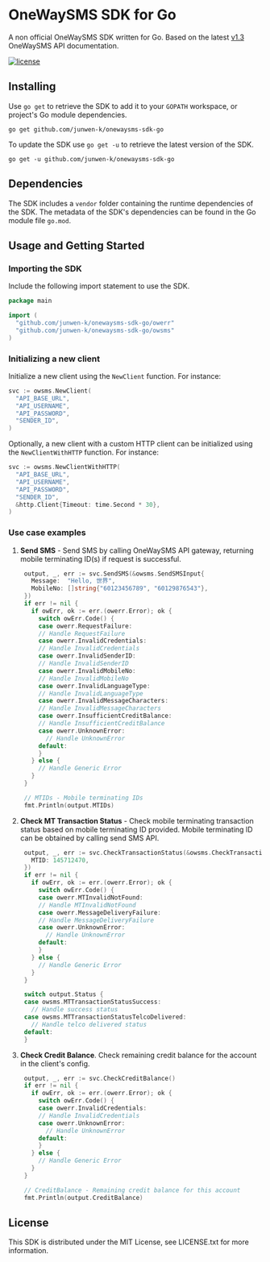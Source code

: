 # OneWaySMS SDK for Go

A non official OneWaySMS SDK written for Go. Based on the latest [v1.3](http://smsd2.onewaysms.sg/api.pdf) OneWaySMS API documentation.

[![license](https://img.shields.io/github/license/junwen-k/onewaysms-sdk-go)](https://raw.githubusercontent.com/junwen-k/onewaysms-sdk-go/master/LICENSE.txt)

## Installing

Use `go get` to retrieve the SDK to add it to your `GOPATH` workspace, or project's Go module dependencies.

    go get github.com/junwen-k/onewaysms-sdk-go

To update the SDK use `go get -u` to retrieve the latest version of the SDK.

    go get -u github.com/junwen-k/onewaysms-sdk-go

## Dependencies

The SDK includes a `vendor` folder containing the runtime dependencies of the SDK. The metadata of the SDK's dependencies can be found in the Go module file `go.mod`.

## Usage and Getting Started

### Importing the SDK

Include the following import statement to use the SDK.

```go
package main

import (
  "github.com/junwen-k/onewaysms-sdk-go/owerr"
  "github.com/junwen-k/onewaysms-sdk-go/owsms"
)
```

### Initializing a new client

Initialize a new client using the `NewClient` function. For instance:

```go
svc := owsms.NewClient(
  "API_BASE_URL",
  "API_USERNAME",
  "API_PASSWORD",
  "SENDER_ID",
)
```

Optionally, a new client with a custom HTTP client can be initialized using the `NewClientWithHTTP` function. For instance:

```go
svc := owsms.NewClientWithHTTP(
  "API_BASE_URL",
  "API_USERNAME",
  "API_PASSWORD",
  "SENDER_ID",
  &http.Client{Timeout: time.Second * 30},
)
```

### Use case examples

1. **Send SMS** - Send SMS by calling OneWaySMS API gateway, returning mobile terminating ID(s) if request is successful.

   ```go
    output, _, err := svc.SendSMS(&owsms.SendSMSInput{
      Message:  "Hello, 世界",
      MobileNo: []string{"60123456789", "60129876543"},
    })
    if err != nil {
      if owErr, ok := err.(owerr.Error); ok {
        switch owErr.Code() {
        case owerr.RequestFailure:
        // Handle RequestFailure
        case owerr.InvalidCredentials:
        // Handle InvalidCredentials
        case owerr.InvalidSenderID:
        // Handle InvalidSenderID
        case owerr.InvalidMobileNo:
        // Handle InvalidMobileNo
        case owerr.InvalidLanguageType:
        // Handle InvalidLanguageType
        case owerr.InvalidMessageCharacters:
        // Handle InvalidMessageCharacters
        case owerr.InsufficientCreditBalance:
        // Handle InsufficientCreditBalance
        case owerr.UnknownError:
          // Handle UnknownError
        default:
        }
      } else {
        // Handle Generic Error
      }
    }

    // MTIDs - Mobile terminating IDs
    fmt.Println(output.MTIDs)
   ```

1. **Check MT Transaction Status** - Check mobile terminating transaction status based on mobile terminating ID provided. Mobile terminating ID can be obtained by calling send SMS API.

   ```go
    output, _, err := svc.CheckTransactionStatus(&owsms.CheckTransactionStatusInput{
      MTID: 145712470,
    })
    if err != nil {
      if owErr, ok := err.(owerr.Error); ok {
        switch owErr.Code() {
        case owerr.MTInvalidNotFound:
        // Handle MTInvalidNotFound
        case owerr.MessageDeliveryFailure:
        // Handle MessageDeliveryFailure
        case owerr.UnknownError:
          // Handle UnknownError
        default:
        }
      } else {
        // Handle Generic Error
      }
    }

    switch output.Status {
    case owsms.MTTransactionStatusSuccess:
      // Handle success status
    case owsms.MTTransactionStatusTelcoDelivered:
      // Handle telco delivered status
    default:
    }
   ```

1. **Check Credit Balance**. Check remaining credit balance for the account in the client's config.

   ```go
    output, _, err := svc.CheckCreditBalance()
    if err != nil {
      if owErr, ok := err.(owerr.Error); ok {
        switch owErr.Code() {
        case owerr.InvalidCredentials:
        // Handle InvalidCredentials
        case owerr.UnknownError:
          // Handle UnknownError
        default:
        }
      } else {
        // Handle Generic Error
      }
    }

    // CreditBalance - Remaining credit balance for this account
    fmt.Println(output.CreditBalance)
   ```

## License

This SDK is distributed under the MIT License, see LICENSE.txt for more information.
